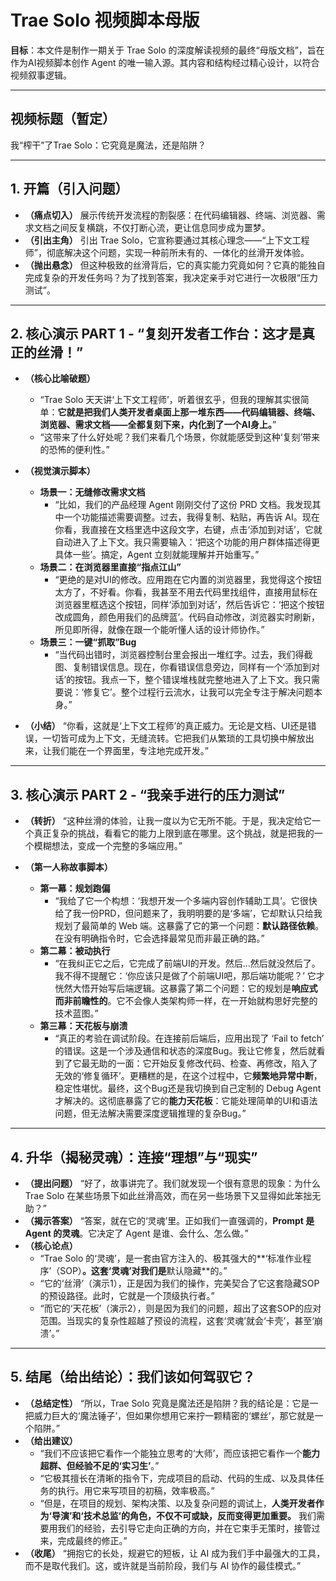 # Trae Solo 视频脚本母版

**目标**：本文件是制作一期关于 Trae Solo 的深度解读视频的最终“母版文档”，旨在作为AI视频脚本创作 Agent 的唯一输入源。其内容和结构经过精心设计，以符合视频叙事逻辑。

---

## **视频标题（暂定）**

我“榨干”了Trae Solo：它究竟是魔法，还是陷阱？

---

## **1. 开篇（引入问题）**

*   **（痛点切入）** 展示传统开发流程的割裂感：在代码编辑器、终端、浏览器、需求文档之间反复横跳，不仅打断心流，更让信息同步成为噩梦。
*   **（引出主角）** 引出 Trae Solo，它宣称要通过其核心理念——“上下文工程师”，彻底解决这个问题，实现一种前所未有的、一体化的丝滑开发体验。
*   **（抛出悬念）** 但这种极致的丝滑背后，它的真实能力究竟如何？它真的能独自完成复杂的开发任务吗？为了找到答案，我决定亲手对它进行一次极限“压力测试”。

---

## **2. 核心演示 PART 1 - “复刻开发者工作台：这才是真正的丝滑！”**

*   **（核心比喻破题）**
    *   “Trae Solo 天天讲‘上下文工程师’，听着很玄乎，但我的理解其实很简单：**它就是把我们人类开发者桌面上那一堆东西——代码编辑器、终端、浏览器、需求文档——全都复刻下来，内化到了一个AI身上。**”
    *   “这带来了什么好处呢？我们来看几个场景，你就能感受到这种‘复刻’带来的恐怖的便利性。”

*   **（视觉演示脚本）**
    *   **场景一：无缝修改需求文档**
        *   “比如，我们的产品经理 Agent 刚刚交付了这份 PRD 文档。我发现其中一个功能描述需要调整。过去，我得复制、粘贴，再告诉 AI。现在你看，我直接在文档里选中这段文字，右键，点击‘添加到对话’，它就自动进入了上下文。我只需要输入：‘把这个功能的用户群体描述得更具体一些’。搞定，Agent 立刻就能理解并开始重写。”
    *   **场景二：在浏览器里直接“指点江山”**
        *   “更绝的是对UI的修改。应用跑在它内置的浏览器里，我觉得这个按钮太方了，不好看。你看，我甚至不用去代码里找组件，直接用鼠标在浏览器里框选这个按钮，同样‘添加到对话’，然后告诉它：‘把这个按钮改成圆角，颜色用我们的品牌蓝’。代码自动修改，浏览器实时刷新，所见即所得，就像在跟一个能听懂人话的设计师协作。”
    *   **场景三：一键“抓取”Bug**
        *   “当代码出错时，浏览器控制台里会报出一堆红字。过去，我们得截图、复制错误信息。现在，你看错误信息旁边，同样有一个‘添加到对话’的按钮。我点一下，整个错误堆栈就完整地进入了上下文。我只需要说：‘修复它’。整个过程行云流水，让我可以完全专注于解决问题本身。”

*   **（小结）** “你看，这就是‘上下文工程师’的真正威力。无论是文档、UI还是错误，一切皆可成为上下文，无缝流转。它把我们从繁琐的工具切换中解放出来，让我们能在一个界面里，专注地完成开发。”

---

## **3. 核心演示 PART 2 - “我亲手进行的压力测试”**

*   **（转折）** “这种丝滑的体验，让我一度以为它无所不能。于是，我决定给它一个真正复杂的挑战，看看它的能力上限到底在哪里。这个挑战，就是把我的一个模糊想法，变成一个完整的多端应用。”

*   **（第一人称故事脚本）**
    *   **第一幕：规划跑偏**
        *   “我给了它一个构想：‘我想开发一个多端内容创作辅助工具’。它很快给了我一份PRD，但问题来了，我明明要的是‘多端’，它却默认只给我规划了最简单的 Web 端。这暴露了它的第一个问题：**默认路径依赖**。在没有明确指令时，它会选择最常见而非最正确的路。”
    *   **第二幕：被动执行**
        *   “在我纠正它之后，它完成了前端UI的开发。然后...然后就没然后了。我不得不提醒它：‘你应该只是做了个前端UI吧，那后端功能呢？’ 它才恍然大悟开始写后端逻辑。这暴露了第二个问题：它的规划是**响应式而非前瞻性的**。它不会像人类架构师一样，在一开始就构思好完整的技术蓝图。”
    *   **第三幕：天花板与崩溃**
        *   “真正的考验在调试阶段。在连接前后端后，应用出现了 ‘Fail to fetch’ 的错误。这是一个涉及通信和状态的深度Bug。我让它修复，然后就看到了它最无助的一面：它开始反复修改代码、检查、再修改，陷入了无效的‘修复循环’。更糟糕的是，在这个过程中，它**频繁地异常中断**，稳定性堪忧。最终，这个Bug还是我切换到自己定制的 Debug Agent 才解决的。这彻底暴露了它的**能力天花板**：它能处理简单的UI和语法问题，但无法解决需要深度逻辑推理的复杂Bug。”

---

## **4. 升华（揭秘灵魂）：连接“理想”与“现实”**

*   **（提出问题）** “好了，故事讲完了。我们就发现一个很有意思的现象：为什么 Trae Solo 在某些场景下如此丝滑高效，而在另一些场景下又显得如此笨拙无助？”
*   **（揭示答案）** “答案，就在它的‘灵魂’里。正如我们一直强调的，**Prompt 是 Agent 的灵魂**。它决定了 Agent 是谁、会什么、怎么做。”
*   **（核心论点）**
    *   “Trae Solo 的‘灵魂’，是一套由官方注入的、极其强大的**‘标准作业程序’（SOP）**。这套‘灵魂’对我们是**默认隐藏**的。”
    *   “它的‘丝滑’（演示1），正是因为我们的操作，完美契合了它这套隐藏SOP的预设路径。此时，它就是一个顶级执行者。”
    *   “而它的‘天花板’（演示2），则是因为我们的问题，超出了这套SOP的应对范围。当现实的复杂性超越了预设的流程，这套‘灵魂’就会‘卡壳’，甚至‘崩溃’。”

---

## **5. 结尾（给出结论）：我们该如何驾驭它？**

*   **（总结定性）** “所以，Trae Solo 究竟是魔法还是陷阱？我的结论是：它是一把威力巨大的‘魔法锤子’，但如果你想用它来拧一颗精密的‘螺丝’，那它就是一个陷阱。”
*   **（给出建议）**
    *   “我们不应该把它看作一个能独立思考的‘大师’，而应该把它看作一个**能力超群、但经验不足的‘实习生’**。”
    *   “它极其擅长在清晰的指令下，完成项目的启动、代码的生成、以及具体任务的执行。用它来写项目的初稿，效率极高。”
    *   “但是，在项目的规划、架构决策、以及复杂问题的调试上，**人类开发者作为‘导演’和‘技术总监’的角色，不仅不可或缺，反而变得更加重要。** 我们需要用我们的经验，去引导它走向正确的方向，并在它束手无策时，接管过来，完成最终的修正。”
*   **（收尾）** “拥抱它的长处，规避它的短板，让 AI 成为我们手中最强大的工具，而不是取代我们。这，或许就是当前阶段，我们与 AI 协作的最佳模式。” 
